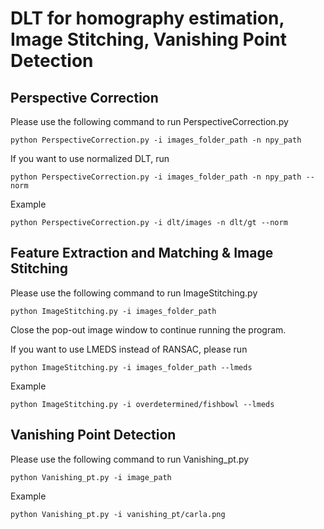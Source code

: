 # DLT for homography estimation, Image Stitching, Vanishing Point Detection
## Perspective Correction
Please use the following command to run PerspectiveCorrection.py

```python PerspectiveCorrection.py -i images_folder_path -n npy_path```

If you want to use normalized DLT, run

```python PerspectiveCorrection.py -i images_folder_path -n npy_path --norm```

Example

```python PerspectiveCorrection.py -i dlt/images -n dlt/gt --norm```

## Feature Extraction and Matching & Image Stitching

Please use the following command to run ImageStitching.py

```python ImageStitching.py -i images_folder_path```

Close the pop-out image window to continue running the program.

If you want to use LMEDS instead of RANSAC, please run

```python ImageStitching.py -i images_folder_path --lmeds```

Example 

```python ImageStitching.py -i overdetermined/fishbowl --lmeds```

## Vanishing Point Detection

Please use the following command to run Vanishing_pt.py

```python Vanishing_pt.py -i image_path```

Example 

```python Vanishing_pt.py -i vanishing_pt/carla.png```
